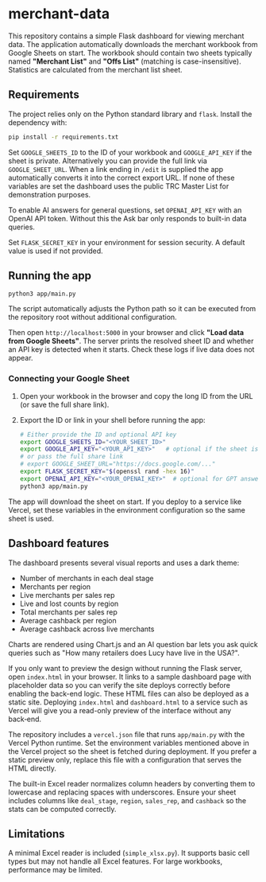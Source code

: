 # merchant-data

This repository contains a simple Flask dashboard for viewing merchant data. The application automatically downloads the merchant workbook from Google Sheets on start. The workbook should contain two sheets typically named **"Merchant List"** and **"Offs List"** (matching is case-insensitive). Statistics are calculated from the merchant list sheet.

## Requirements

The project relies only on the Python standard library and `flask`. Install the
dependency with:

```bash
pip install -r requirements.txt
```

Set `GOOGLE_SHEETS_ID` to the ID of your workbook and `GOOGLE_API_KEY` if the sheet is private. Alternatively you can provide the full link via `GOOGLE_SHEET_URL`. When a link ending in `/edit` is supplied the app automatically converts it into the correct export URL. If none of these variables are set the dashboard uses the public TRC Master List for demonstration purposes.

To enable AI answers for general questions, set `OPENAI_API_KEY` with an OpenAI API token. Without this the Ask bar only responds to built-in data queries.

Set `FLASK_SECRET_KEY` in your environment for session security. A default value is used if not provided.

## Running the app

```
python3 app/main.py
```
The script automatically adjusts the Python path so it can be executed from the
repository root without additional configuration.


Then open `http://localhost:5000` in your browser and click **"Load data from Google Sheets"**. The server prints the resolved sheet ID and whether an API key is detected when it starts. Check these logs if live data does not appear.

### Connecting your Google Sheet

1. Open your workbook in the browser and copy the long ID from the URL (or save the full share link).
2. Export the ID or link in your shell before running the app:

   ```bash
   # Either provide the ID and optional API key
   export GOOGLE_SHEETS_ID="<YOUR_SHEET_ID>"
   export GOOGLE_API_KEY="<YOUR_API_KEY>"   # optional if the sheet is public
   # or pass the full share link
   # export GOOGLE_SHEET_URL="https://docs.google.com/..."
   export FLASK_SECRET_KEY="$(openssl rand -hex 16)"
   export OPENAI_API_KEY="<YOUR_OPENAI_KEY>"  # optional for GPT answers
   python3 app/main.py
   ```

The app will download the sheet on start. If you deploy to a service like Vercel, set these variables in the environment configuration so the same sheet is used.

## Dashboard features

The dashboard presents several visual reports and uses a dark theme:

- Number of merchants in each deal stage
- Merchants per region
- Live merchants per sales rep
- Live and lost counts by region
- Total merchants per sales rep
- Average cashback per region
- Average cashback across live merchants

Charts are rendered using Chart.js and an AI question bar lets you ask quick
queries such as "How many retailers does Lucy have live in the USA?".

If you only want to preview the design without running the Flask server, open
`index.html` in your browser. It links to a sample dashboard page with
placeholder data so you can verify the site deploys correctly before enabling
the back-end logic. These HTML files can also be deployed as a static site.
Deploying `index.html` and `dashboard.html` to a service such as Vercel will
give you a read-only preview of the interface without any back‑end.

The repository includes a `vercel.json` file that runs `app/main.py` with the
Vercel Python runtime. Set the environment variables mentioned above in the
Vercel project so the sheet is fetched during deployment. If you prefer a static
preview only, replace this file with a configuration that serves the HTML
directly.

The built-in Excel reader normalizes column headers by converting them to
lowercase and replacing spaces with underscores. Ensure your sheet includes
columns like `deal_stage`, `region`, `sales_rep`, and `cashback` so the stats can
be computed correctly.

## Limitations

A minimal Excel reader is included (`simple_xlsx.py`). It supports basic cell types but may not handle all Excel features. For large workbooks, performance may be limited.
